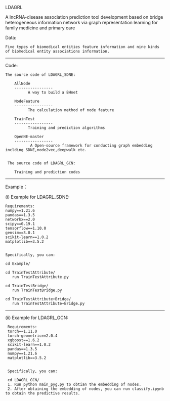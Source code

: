 LDAGRL

A lncRNA-disease association prediction tool development based on bridge heterogeneous information network via graph representation learning for family medicine and primary care






Data: 

    Five types of biomedical entities feature information and nine kinds of biomedical entity associations information.
-----------------------------------------------------------------------------------------------------------

Code: 

    The source code of LDAGRL_SDNE:

        AllNode
        -----------------
              A way to build a BHnet

        NodeFeature
        -----------------
              The calculation method of node feature

        TrainTest
        -----------------
              Training and prediction algorithms
          
        OpenNE-master
        -----------------
               A Open-source framework for conducting graph embedding inclding SDNE,node2vec,deepwalk etc.
    

     The source code of LDAGRL_GCN:

        Training and prediction codes
------------------------------------------------------------------------------------------------------------



Example：

(i) Example for LDAGRL_SDNE:

    Requirements:
    numpy==1.21.6
    pandas==1.3.5
    networkx==2.0
    scipy==0.19.1
    tensorflow==1.10.0
    gensim==3.0.1
    scikit-learn==1.0.2
    matplotlib==3.5.2
   

    Specifically, you can:

    cd Example/
   
    cd TrainTestAttribute/
       run TrainTestAttribute.py
      
    cd TrainTestBridge/
       run TrainTestBridge.py
      
    cd TrainTestAttribute+Bridge/
       run TrainTestAttribute+Bridge.py


----------------------------------------

(ii) Example for LDAGRL_GCN:

     Requirements:
     torch==1.11.0
     torch-geometric==2.0.4
     xgboost==1.6.2
     scikit-learn==1.0.2
     pandas==1.3.5
     numpy==1.21.6
     matplotlib==3.5.2

 
     Specifically, you can:

     cd LDAGRL_GCN/ 
     1. Run python main_pyg.py to obtian the embedding of nodes.
     2. After obtaining the embedding of nodes, you can run classify.ipynb to obtain the predictive results.

        


      


